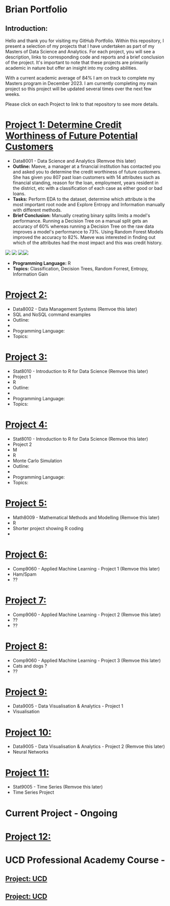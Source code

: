 # Brian Portfolio

## Introduction:
Hello and thank you for visiting my GitHub Portfolio. Within this repository, I present a selection of my projects that I have undertaken as part of my Masters of Data Science and Analytics. For each project, you will see a description, links to corresponding code and reports and a brief conclusion of the project. It's important to note that these projects are primarily academic in nature but offer an insight into my coding abilities.

With a current academic average of 84% I am on track to complete my Masters program in December 2023. I am currently completing my main project so this project will be updated several times over the next few weeks.

Please click on each Project to link to that repository to see more details.


# [Project 1: Determine Credit Worthiness of Future Potential Customers](https://github.com/bhiggi01/mtu_1_data8001)
* Data8001 - Data Science and Analytics (Remvoe this later)
* **Outline:** Maeve, a manager at a financial institution has contacted you and asked you to determine the credit worthiness of future customers. She has given you 807 past loan customers with 14 attributes such as financial standing, reason for the loan, employment, years resident in the district, etc with a classification of each case as either good or bad loans. 
* **Tasks:** Perform EDA to the dataset, determine which attribute is the most important root node and Explore Entropy and Information manually with different methods.
* **Brief Conclusion:** Manually creating binary splits limits a model's performance. Running a Decision Tree on a manual split gets an accuracy of 60% whereas running a Decision Tree on the raw data improves a model's performance to 73%. Using Random Forest Models improved the accuracy to 82%. Maeve was interested in finding out which of the attributes had the most impact and this was credit history.

![](https://github.com/bhiggi01/Brian_Portfolio/blob/main/images/Data8001%20-%20Basic%20EDA.jpg)
![](https://github.com/bhiggi01/Brian_Portfolio/blob/main/images/Data8001%20-%20Count%20of%20Good%20and%20Bad%20credit%20ratings.jpg)
![](images/Data8001%20-%20Entropy%20and%20Information%20Gain%20Results.jpg)![](/images/Data8001%20-%20image%20of%20DT%20on%20manual%20binary%20predications.jpg)



  
* **Programming Language:** R
* **Topics:** Classification, Decision Trees, Random Forrest, Entropy, Information Gain


# [Project 2: ](https://github.com/bhiggi01/mtu_1_data8002)
* Data8002 - Data Management Systems (Remvoe this later)
* SQL and NoSQL command examples
* Outline:
* 
* Programming Language: 
* Topics:

# [Project 3: ](https://github.com/bhiggi01/mtu_1_stat8010_project_1)
* Stat8010 - Introduction to R for Data Science (Remvoe this later)
* Project 1
* R
* Outline:
* 
* Programming Language: 
* Topics:

# [Project 4: ](https://github.com/bhiggi01/mtu_1_stat8010_project_2)
* Stat8010 - Introduction to R for Data Science (Remvoe this later)
* Project 2
* M
* R
* Monte Carlo Simulation
* Outline:
* 
* Programming Language: 
* Topics:

# [Project 5: ](https://github.com/bhiggi01/mtu_1_math8009)
* Math8009 - Mathematical Methods and Modelling (Remvoe this later)
* R
* Shorter project showing R coding
* 

# [Project 6: ](https://github.com/bhiggi01/mtu_2_comp9060_project_1)
* Comp9060 - Applied Machine Learning - Project 1 (Remvoe this later)
* Ham/Spam
* ??

# [Project 7: ](https://github.com/bhiggi01/mtu_2_comp9060_project_2)
* Comp9060 - Applied Machine Learning - Project 2 (Remvoe this later)
* ??
* ??

# [Project 8: ](https://github.com/bhiggi01/mtu_2_comp9060_project_3)
* Comp9060 - Applied Machine Learning - Project 3 (Remvoe this later)
* Cats and dogs ?
* ??

# [Project 9: ](https://github.com/bhiggi01/mtu_2_data9005_project_1)
* Data9005 - Data Visualisation & Analytics - Project 1
* Visualisation

# [Project 10: ](https://github.com/bhiggi01/mtu_2_data9005_project_2)
* Data9005 - Data Visualisation & Analytics - Project 2 (Remvoe this later)
* Neural Networks

# [Project 11: ](https://github.com/bhiggi01/mtu_2_stat9005)
* Stat9005 - Time Series (Remvoe this later)
* Time Series Project

# Current Project - Ongoing
# [Project 12: ](https://github.com/bhiggi01/mtu_3_9003_capstone)



# UCD Professional Academy Course - 
## [Project: UCD  ](https://github.com/bhiggi01/UCDPA-BrianHiggins/)
## [Project: UCD ](https://github.com/bhiggi01/UCD2)
  

